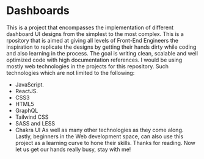 # Dashboards
This is a project that encompasses the implementation of different dashboard UI designs from the simplest to the most complex. This is a rpository that is aimed at giving all levels of Front-End Engineers the inspiration to replicate the designs by getting their hands dirty while coding and also learning in the process.
The goal is writing clean, scalable and well optimized code with high documentation references.
I would be using mostly web technologies in the projects for this repository. Such technologies which are not limited to the following:
- JavaScript.
- ReactJS.
- CSS3
- HTML5
- GraphQL
- Tailwind CSS
- SASS and LESS
- Chakra UI
  As well as many other technologies as they come along.
  Lastly, beginners in the Web development space, can also use this project as a learning curve to hone their skills.
  Thanks for reading.
  Now let us get our hands really busy, stay with me!

